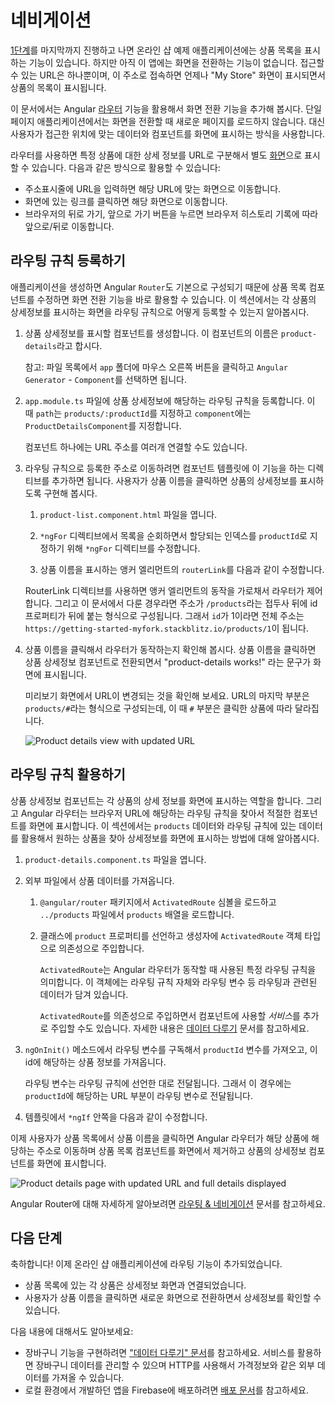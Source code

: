 <!--
# In-app navigation
-->
# 네비게이션

<!--
At the end of [part 1](start "Get started with a basic Angular app"), the online store application has a basic product catalog.
The app doesn't have any variable states or navigation.
There is one URL, and that URL always displays the "My Store" page with a list of products and their descriptions.

This guide shows you how to use Angular [routing](guide/glossary#router "Router definition") to give the user in-app navigation. In a single-page app, instead of loading new pages, you show different components and data to the user based on where the user is in the application.

The router lets you display full product details in separate [views](guide/glossary#view "View definition"), each with its own URL. Routing enables navigation from one view to the next (within the same page) as users perform tasks such as the following:

* Entering a URL in the address bar to navigate to a corresponding view.
* Clicking links on the page to navigate to a new view.
* Clicking the browser's back and forward buttons to navigate backward and forward through the browser history.
-->
[1단계](start "Get started with a basic Angular app")를 마지막까지 진행하고 나면 온라인 샵 예제 애플리케이션에는 상품 목록을 표시하는 기능이 있습니다.
하지만 아직 이 앱에는 화면을 전환하는 기능이 없습니다.
접근할 수 있는 URL은 하나뿐이며, 이 주소로 접속하면 언제나 "My Store" 화면이 표시되면서 상품의 목록이 표시됩니다.

이 문서에서는 Angular [라우터](guide/glossary#router "Router definition") 기능을 활용해서 화면 전환 기능을 추가해 봅시다.
단일 페이지 애플리케이션에서는 화면을 전환할 때 새로운 페이지를 로드하지 않습니다.
대신 사용자가 접근한 위치에 맞는 데이터와 컴포넌트를 화면에 표시하는 방식을 사용합니다.

라우터를 사용하면 특정 상품에 대한 상세 정보를 URL로 구분해서 별도 [화면](guide/glossary#view "View definition")으로 표시할 수 있습니다.
다음과 같은 방식으로 활용할 수 있습니다:

* 주소표시줄에 URL을 입력하면 해당 URL에 맞는 화면으로 이동합니다.
* 화면에 있는 링크를 클릭하면 해당 화면으로 이동합니다.
* 브라우저의 뒤로 가기, 앞으로 가기 버튼을 누르면 브라우저 히스토리 기록에 따라 앞으로/뒤로 이동합니다.


<!--
## Registering a route
-->
## 라우팅 규칙 등록하기

<!--
The app is already set up to use the Angular `Router` and to use routing to navigate to the product list component you modified earlier. This section shows you how to define a route to show individual product details.

1. Generate a new component for product details. Give the component the name `product-details`.

    Reminder: In the file list, right-click the `app` folder, choose `Angular Generator` and `Component`.

1. In `app.module.ts`, add a route for product details, with a `path` of `products/:productId` and `ProductDetailsComponent` for the `component`.

    <code-example header="src/app/app.module.ts" path="getting-started/src/app/app.module.ts" region="product-details-route">
    </code-example>

    A route associates one or more URL paths with a component.

1. The directive configures the component template to define how the user navigates to the route or URL. When the user clicks a product name, the app  displays the details for that product.

    1. Open `product-list.component.html`.

    1. Update the `*ngFor` directive to assign each index in the `products` array to the `productId` variable when iterating over the list.

    1. Modify the product name anchor to include a `routerLink`.

    <code-example header="src/app/product-list/product-list.component.html" path="getting-started/src/app/product-list/product-list.component.html" region="router-link">
    </code-example>

      The RouterLink directive gives the router control over the anchor element. In this case, the route, or URL, contains one fixed segment, `/products`, while the final segment is variable, inserting the id property of the current product. For example, the URL for a product with an `id` of 1 will be similar to `https://getting-started-myfork.stackblitz.io/products/1`.

1. Test the router by clicking a product name. The app displays the product details component, which currently always says "product-details works!"

    Notice that the URL in the preview window changes. The final segment is `products/#`  where `#` is the number of the route you clicked.

    <div class="lightbox">
      <img src="generated/images/guide/start/product-details-works.png" alt="Product details view with updated URL">
    </div>
-->
애플리케이션을 생성하면 Angular `Router`도 기본으로 구성되기 때문에 상품 목록 컴포넌트를 수정하면 화면 전환 기능을 바로 활용할 수 있습니다.
이 섹션에서는 각 상품의 상세정보를 표시하는 화면을 라우팅 규칙으로 어떻게 등록할 수 있는지 알아봅시다.

1. 상품 상세정보를 표시할 컴포넌트를 생성합니다. 이 컴포넌트의 이름은 `product-details`라고 합시다.

    참고: 파일 목록에서 `app` 폴더에 마우스 오른쪽 버튼을 클릭하고 `Angular Generator` - `Component`를 선택하면 됩니다.

1. `app.module.ts` 파일에 상품 상세정보에 해당하는 라우팅 규칙을 등록합니다. 이 때 `path`는 `products/:productId`를 지정하고 `component`에는 `ProductDetailsComponent`를 지정합니다.

    <code-example header="src/app/app.module.ts" path="getting-started/src/app/app.module.ts" region="product-details-route">
    </code-example>

    컴포넌트 하나에는 URL 주소를 여러개 연결할 수도 있습니다.

1. 라우팅 규칙으로 등록한 주소로 이동하려면 컴포넌트 템플릿에 이 기능을 하는 디렉티브를 추가하면 됩니다. 사용자가 상품 이름을 클릭하면 상품의 상세정보를 표시하도록 구현해 봅시다.

    1. `product-list.component.html` 파일을 엽니다.

    1. `*ngFor` 디렉티브에서 목록을 순회하면서 할당되는 인덱스를 `productId`로 지정하기 위해 `*ngFor` 디렉티브를 수정합니다.

    1. 상품 이름을 표시하는 앵커  엘리먼트의 `routerLink`를 다음과 같이 수정합니다.

    <code-example header="src/app/product-list/product-list.component.html" path="getting-started/src/app/product-list/product-list.component.html" region="router-link">
    </code-example>

      RouterLink 디렉티브를 사용하면 앵커 엘리먼트의 동작을 가로채서 라우터가 제어합니다. 그리고 이 문서에서 다룬 경우라면 주소가 `/products`라는 접두사 뒤에 id 프로퍼티가 뒤에 붙는 형식으로 구성됩니다. 그래서 `id`가 1이라면 전체 주소는 `https://getting-started-myfork.stackblitz.io/products/1`이 됩니다.

1. 상품 이름을 클릭해서 라우터가 동작하는지 확인해 봅시다. 상품 이름을 클릭하면 상품 상세정보 컴포넌트로 전환되면서 "product-details works!" 라는 문구가 화면에 표시됩니다.

    미리보기 화면에서 URL이 변경되는 것을 확인해 보세요. URL의 마지막 부분은 `products/#`라는 형식으로 구성되는데, 이 때 `#` 부분은 클릭한 상품에 따라 달라집니다.

    <div class="lightbox">
      <img src="generated/images/guide/start/product-details-works.png" alt="Product details view with updated URL">
    </div>


<!--
## Using route information
-->
## 라우팅 규칙 활용하기

<!--
The product details component handles the display of each product. The Angular Router displays components based on the browser's URL and your defined routes. This section shows you how to use the Angular Router to combine the `products` data and route information to display the specific details for each product.

1. Open `product-details.component.ts`

1. Arrange to use product data from an external file.

    1. Import `ActivatedRoute` from the `@angular/router` package, and the `products` array from `../products`.

        <code-example header="src/app/product-details/product-details.component.ts" path="getting-started/src/app/product-details/product-details.component.1.ts" region="imports">
        </code-example>

    1. Define the `product` property and inject the `ActivatedRoute` into the constructor by adding it as an argument within the constructor's parentheses.

        <code-example header="src/app/product-details/product-details.component.ts" path="getting-started/src/app/product-details/product-details.component.1.ts" region="props-methods">
        </code-example>

        The `ActivatedRoute` is specific to each routed component that the Angular Router loads. It contains information about the
        route, its parameters, and additional data associated with the route.

        By injecting the `ActivatedRoute`, you are configuring the component to use a *service*. The [Managing Data](start/start-data "Try it: Managing Data") page covers services in more detail.


1. In the `ngOnInit()` method, subscribe to route parameters and fetch the product based on the `productId`.

    <code-example path="getting-started/src/app/product-details/product-details.component.1.ts" header="src/app/product-details/product-details.component.ts" region="get-product">
    </code-example>

    The route parameters correspond to the path variables you define in the route. The URL that matches the route provides the `productId`. Angular uses the `productId` to display the details for each unique product.

1. Update the template to display product details information inside an `*ngIf`.

    <code-example header="src/app/product-details/product-details.component.html" path="getting-started/src/app/product-details/product-details.component.html" region="details">
    </code-example>

Now, when users click on a name in the product list, the router navigates them to the distinct URL for the product, swaps out the product list component for the product details component, and displays the product details.

<div class="lightbox">
  <img src="generated/images/guide/start/product-details-routed.png" alt="Product details page with updated URL and full details displayed">
</div>



<div class="alert is-helpful">

For more information about the Angular Router, see [Routing & Navigation](guide/router "Routing & Navigation guide").

</div>
-->
상품 상세정보 컴포넌트는 각 상품의 상세 정보를 화면에 표시하는 역할을 합니다.
그리고 Angular 라우터는 브라우저 URL에 해당하는 라우팅 규칙을 찾아서 적절한 컴포넌트를 화면에 표시합니다.
이 섹션에서는 `products` 데이터와 라우팅 규칙에 있는 데이터를 활용해서 원하는 상품을 찾아 상세정보를 화면에 표시하는 방법에 대해 알아봅시다.

1. `product-details.component.ts` 파일을 엽니다.

1. 외부 파일에서 상품 데이터를 가져옵니다.

    1. `@angular/router` 패키지에서 `ActivatedRoute` 심볼을 로드하고 `../products` 파일에서 `products` 배열을 로드합니다.

        <code-example header="src/app/product-details/product-details.component.ts" path="getting-started/src/app/product-details/product-details.component.1.ts" region="imports">
        </code-example>

    1. 클래스에 `product` 프로퍼티를 선언하고 생성자에 `ActivatedRoute` 객체 타입으로 의존성으로 주입합니다.

        <code-example header="src/app/product-details/product-details.component.ts" path="getting-started/src/app/product-details/product-details.component.1.ts" region="props-methods">
        </code-example>

        `ActivatedRoute`는 Angular 라우터가 동작할 때 사용된 특정 라우팅 규칙을 의미합니다.
        이 객체에는 라우팅 규칙 자체와 라우팅 변수 등 라우팅과 관련된 데이터가 담겨 있습니다.

        `ActivatedRoute`를 의존성으로 주입하면서 컴포넌트에 사용할 *서비스*를 추가로 주입할 수도 있습니다. 자세한 내용은 [데이터 다루기](start/start-data "Try it: Managing Data") 문서를 참고하세요.


3. `ngOnInit()` 메소드에서 라우팅 변수를 구독해서 `productId` 변수를 가져오고, 이 id에 해당하는 상품 정보를 가져옵니다.

    <code-example path="getting-started/src/app/product-details/product-details.component.1.ts" header="src/app/product-details/product-details.component.ts" region="get-product">
    </code-example>

    라우팅 변수는 라우팅 규칙에 선언한 대로 전달됩니다.
    그래서 이 경우에는 `productId`에 해당하는 URL 부분이 라우팅 변수로 전달됩니다.

4. 템플릿에서 `*ngIf` 안쪽을 다음과 같이 수정합니다.

    <code-example header="src/app/product-details/product-details.component.html" path="getting-started/src/app/product-details/product-details.component.html" region="details">
    </code-example>

이제 사용자가 상품 목록에서 상품 이름을 클릭하면 Angular 라우터가 해당 상품에 해당하는 주소로 이동하며 상품 목록 컴포넌트를 화면에서 제거하고 상품의 상세정보 컴포넌트를 화면에 표시합니다.

<div class="lightbox">
  <img src="generated/images/guide/start/product-details-routed.png" alt="Product details page with updated URL and full details displayed">
</div>



<div class="alert is-helpful">

Angular Router에 대해 자세하게 알아보려면 [라우팅 & 네비게이션](guide/router "Routing & Navigation guide") 문서를 참고하세요.

</div>


<!--
## Next steps
-->
## 다음 단계

<!--
Congratulations! You have integrated routing into your online store.

* Products are linked from the product list view to individual products.
* Users can click on a product name from the list to see details in a new view, with a distinct URL/route.

To continue exploring Angular, choose either of the following options:
* [Continue to the "Managing Data" section](start/start-data "Try it: Managing Data") to add a shopping cart feature, use a service to manage the cart data and use HTTP to retrieve external data for shipping prices.
* [Skip ahead to the Deployment section](start/start-deployment "Try it: Deployment") to deploy your app to Firebase or move to local development.
-->
축하합니다! 이제 온라인 샵 애플리케이션에 라우팅 기능이 추가되었습니다.

* 상품 목록에 있는 각 상품은 상세정보 화면과 연결되었습니다.
* 사용자가 상품 이름을 클릭하면 새로운 화면으로 전환하면서 상세정보를 확인할 수 있습니다.

다음 내용에 대해서도 알아보세요:
* 장바구니 기능을 구현하려면 ["데이터 다루기" 문서](start/start-data "Try it: Managing Data")를 참고하세요. 서비스를 활용하면 장바구니 데이터를 관리할 수 있으며 HTTP를 사용해서 가격정보와 같은 외부 데이터를 가져올 수 있습니다.
* 로컬 환경에서 개발하던 앱을 Firebase에 배포하려면 [배포 문서](start/start-deployment "Try it: Deployment")를 참고하세요.
